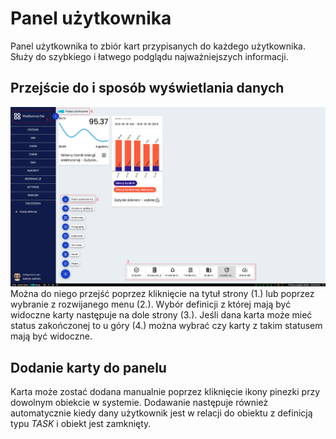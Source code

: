 # Panel użytkownika
Panel użytkownika to zbiór kart przypisanych do każdego użytkownika. Służy do szybkiego i łatwego podglądu najważniejszych informacji. 

## Przejście do i sposób wyświetlania danych
![Objaśnienie panelu użytkownika](images/dashboard-1.png)
Można do niego przejść poprzez kliknięcie na tytuł strony (1.) lub poprzez wybranie z rozwijanego menu (2.). Wybór definicji z której mają być widoczne karty następuje na dole strony (3.). Jeśli dana karta może mieć status zakończonej to u góry (4.) można wybrać czy karty z takim statusem mają być widoczne.

## Dodanie karty do panelu
Karta może zostać dodana manualnie poprzez kliknięcie ikony pinezki przy dowolnym obiekcie w systemie. Dodawanie następuje również automatycznie kiedy dany użytkownik jest w relacji do obiektu z definicją typu *TASK* i obiekt jest zamknięty. 